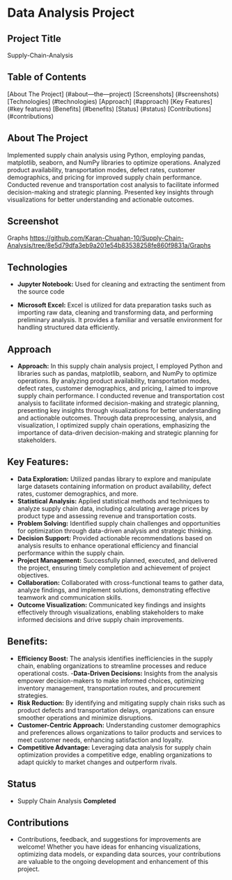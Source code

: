 # Data Analysis Project 
## Project Title
Supply-Chain-Analysis

## Table of Contents
[About The Project] (#about—the—project)
[Screenshots] (#screenshots)
[Technologies] (#technologies)
[Approach] (#approach)
[Key Features] (#key features)
[Benefits] (#benefits)
[Status] (#status)
[Contributions] (#contributions)

## About The Project
Implemented supply chain analysis using Python, employing pandas, matplotlib, seaborn, and NumPy libraries to optimize operations. Analyzed product availability, transportation modes, defect rates, customer demographics, and pricing for improved supply chain performance. Conducted revenue and transportation cost analysis to facilitate informed decision-making and strategic planning. Presented key insights through visualizations for better understanding and actionable outcomes.

## Screenshot
Graphs https://github.com/Karan-Chuahan-10/Supply-Chain-Analysis/tree/8e5d79dfa3eb9a201e54b83538258fe860f9831a/Graphs

## Technologies
- **Jupyter Notebook:**  Used for cleaning and extracting the sentiment from the source code  

- **Microsoft Excel:** Excel is utilized for data preparation tasks such as importing raw data, cleaning and transforming data, and performing preliminary analysis. It provides a familiar and versatile environment for handling structured data efficiently.

## Approach
- **Approach:**
In this supply chain analysis project, I employed Python and libraries such as pandas, matplotlib, seaborn, and NumPy to optimize operations. By analyzing product availability, transportation modes, defect rates, customer demographics, and pricing, I aimed to improve supply chain performance. I conducted revenue and transportation cost analysis to facilitate informed decision-making and strategic planning, presenting key insights through visualizations for better understanding and actionable outcomes. Through data preprocessing, analysis, and visualization, I optimized supply chain operations, emphasizing the importance of data-driven decision-making and strategic planning for stakeholders.

## Key Features:
- **Data Exploration:** Utilized pandas library to explore and manipulate large datasets containing information on product availability, defect rates, customer demographics, and more.
- **Statistical Analysis:** Applied statistical methods and techniques to analyze supply chain data, including calculating average prices by product type and assessing revenue and transportation costs.
- **Problem Solving:** Identified supply chain challenges and opportunities for optimization through data-driven analysis and strategic thinking.
- **Decision Support:** Provided actionable recommendations based on analysis results to enhance operational efficiency and financial performance within the supply chain.
- **Project Management:** Successfully planned, executed, and delivered the project, ensuring timely completion and achievement of project objectives.
- **Collaboration:** Collaborated with cross-functional teams to gather data, analyze findings, and implement solutions, demonstrating effective teamwork and communication skills.
- **Outcome Visualization:** Communicated key findings and insights effectively through visualizations, enabling stakeholders to make informed decisions and drive supply chain improvements.

## Benefits:
- **Efficiency Boost:** The analysis identifies inefficiencies in the supply chain, enabling organizations to streamline processes and reduce operational costs.
-**Data-Driven Decisions:** Insights from the analysis empower decision-makers to make informed choices, optimizing inventory management, transportation routes, and procurement strategies.
- **Risk Reduction:** By identifying and mitigating supply chain risks such as product defects and transportation delays, organizations can ensure smoother operations and minimize disruptions.
- **Customer-Centric Approach:** Understanding customer demographics and preferences allows organizations to tailor products and services to meet customer needs, enhancing satisfaction and loyalty.
- **Competitive Advantage:** Leveraging data analysis for supply chain optimization provides a competitive edge, enabling organizations to adapt quickly to market changes and outperform rivals.

## Status
- Supply Chain Analysis **Completed**
 
## Contributions
- Contributions, feedback, and suggestions for improvements are welcome! Whether you have ideas for enhancing visualizations, optimizing data models, or expanding data sources, your contributions are valuable to the ongoing development and enhancement of this project.





